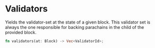# Validators

Yields the validator-set at the state of a given block. This validator set is always the one responsible for backing parachains in the child of the provided block.

```rust
fn validators(at: Block) -> Vec<ValidatorId>;
```
